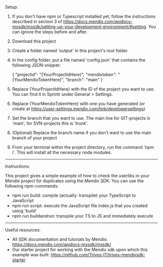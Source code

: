 Setup:

1. If you don't have npm or Typescript installed yet, follow the instructions described in section 3 of https://docs.mendix.com/apidocs-mxsdk/mxsdk/setting-up-your-development-environment/#setting. You can ignore the steps before and after.
2. Download this project
3. Create a folder named 'output' in this project's root folder.
4. In the config folder, put a file named 'config.json' that contains the following JSON snippet:

   {
   "projectid": "{YourProjectIdHere}",
   "mendixtoken": "{YourMendixTokenHere}",
   "branch": "main"
   }

5. Replace {YourProjectIdHere} with the ID of the project you want to use. You can find it in Sprintr under General > Settings.
6. Replace {YourMendixTokenHere} with one you have generated (or create at https://user-settings.mendix.com/link/developersettings)
7. Set the branch that you want to use. The main line for GIT-projects is 'main', for SVN-projects this is 'trunk'.
8. (Optional) Replace the branch name if you don't want to use the main branch of your project
9. From your terminal within the project directory, run the command 'npm i'. This will install all the necessary node modules.

---

Instructions:

This project gives a simple example of how to check the userlibs in your Mendix project for duplicates using the Mendix SDK.
You can use the following npm-commands:

- npm run build: compile (actually: transpile) your TypeScript to JavaScript
- npm run script: execute the JavaScript file index.js that you created using 'build'
- npm run buildandrun: transpile your TS to JS and immediately execute

---

Useful resources:

- All SDK documentation and tutorials by Mendix: https://docs.mendix.com/apidocs-mxsdk/mxsdk/
- Our starter project for working with the Mendix sdk upon which this example was built: https://github.com/Trives-IT/trives-mendixsdk-starter
